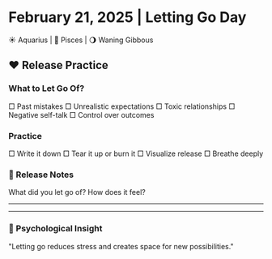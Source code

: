 # February 21, 2025 | Letting Go Day
☀️ Aquarius | 🌙 Pisces | 🌖 Waning Gibbous

## ❤️ Release Practice

### What to Let Go Of?
□ Past mistakes
□ Unrealistic expectations
□ Toxic relationships
□ Negative self-talk
□ Control over outcomes

### Practice
□ Write it down
□ Tear it up or burn it
□ Visualize release
□ Breathe deeply

### 📝 Release Notes
What did you let go of? How does it feel?
_______________________
_______________________

### 💫 Psychological Insight
"Letting go reduces stress and creates space for new possibilities." 